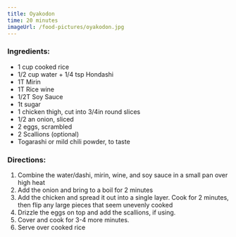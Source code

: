 ```yaml
---
title: Oyakodon
time: 20 minutes
imageUrl: /food-pictures/oyakodon.jpg
---
```


### Ingredients:

- 1 cup cooked rice
- 1/2 cup water + 1/4 tsp Hondashi
- 1T Mirin
- 1T Rice wine
- 1/2T Soy Sauce
- 1t sugar
- 1 chicken thigh, cut into 3/4in round slices
- 1/2 an onion, sliced
- 2 eggs, scrambled
- 2 Scallions (optional)
- Togarashi or mild chili powder, to taste


### Directions:

1. Combine the water/dashi, mirin, wine, and soy sauce in a small pan over high heat
2. Add the onion and bring to a boil for 2 minutes
3. Add the chicken and spread it out into a single layer. Cook for 2 minutes, then flip any large pieces that seem unevenly cooked
4. Drizzle the eggs on top and add the scallions, if using.
5. Cover and cook for 3-4 more minutes.
6. Serve over cooked rice

